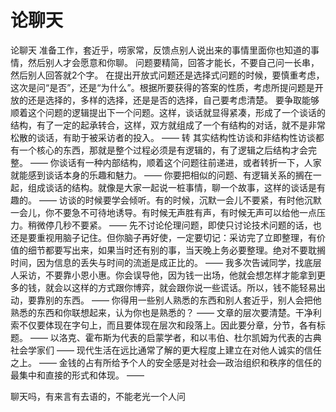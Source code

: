 # 论聊天

论聊天
准备工作，套近乎，唠家常，反馈点别人说出来的事情里面你也知道的事情，然后别人才会愿意和你聊。
问题要精简，回答才能长，不要自己问一长串，然后别人回答就2个字。
在提出开放式问题还是选择式问题的时候，要慎重考虑，这次是问“是否”，还是“为什么”。根据所要获得的答案的性质，考虑所提问题是开放的还是选择的，多样的选择，还是是否的选择，自己要考虑清楚。
要争取能够顺着这个问题的逻辑提出下一个问题。这样，谈话就显得紧凑，形成了一个谈话的结构，有了一定的起承转合，这样，双方就组成了一个有结构的对话，就不是非常松散的谈话，有助于被采访者的投入。
——
转
其实结构性访谈和非结构性访谈都有一个核心的东西，那就是整个过程必须是有逻辑的，有了逻辑之后结构才会完整。
——
你谈话有一种内部结构，顺着这个问题往前递进，或者转折一下，人家就能感到谈话本身的乐趣和魅力。
——
你要把相似的问题、有逻辑关系的搁在一起，组成谈话的结构。就像是大家一起说一桩事情，聊一个故事，这样的谈话是有趣的。
——
访谈的时候要学会倾听。有的时候，沉默一会儿不要紧，有时他沉默一会儿，你不要急不可待地诱导。有时候无声胜有声，有时候无声可以给他一点压力。稍微停几秒不要紧。
——
先不讨论伦理问题，即使只讨论技术问题的话，也还是要重视用脑子记住。但你脑子再好使，一定要切记：采访完了立即整理，有价值的细节都要写出来，如果当时还有别的事，当天晚上务必要整理。绝对不要耽搁时间，因为信息的丢失与时间的流逝是成正比的。
——
我多次告诫同学，找底层人采访，不要靠小恩小惠。你会误导他，因为钱一出场，他就会想怎样才能拿到更多的钱，就会以这样的方式跟你博弈，就会跟你说一些谎话。所以，钱不能轻易出动，要靠别的东西。
——
你得用一些别人熟悉的东西和别人套近乎，别人会把他熟悉的东西和你联想起来，认为你也是熟悉的？
——
文章的层次要清楚。干净利索不仅要体现在字句上，而且要体现在层次和段落上。因此要分章，分节，各有标题。
——
以洛克、霍布斯为代表的启蒙学者，和以韦伯、杜尔凯姆为代表的古典社会学家们
——
现代生活在远比通常了解的更大程度上建立在对他人诚实的信任之上。
——
金钱的占有所给予个人的安全感是对社会—政治组织和秩序的信任的最集中和直接的形式和体现。
——

聊天吗，有来言有去语的，不能老光一个人问